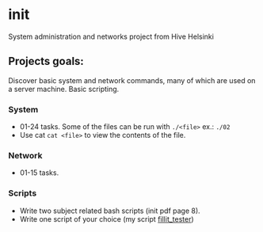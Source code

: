 # init
System administration and networks project from Hive Helsinki

## Projects goals:
Discover basic system and network commands, many of which are used on a server machine. Basic scripting.

### System
- 01-24 tasks. Some of the files can be run with `./<file>` ex.: `./02`
- Use cat `cat <file>` to view the contents of the file.
### Network
- 01-15 tasks.

### Scripts
- Write two subject related bash scripts (init pdf page 8).
- Write one script of your choice (my script [fillit_tester](https://github.com/peetuskytta/fillit_tester))
